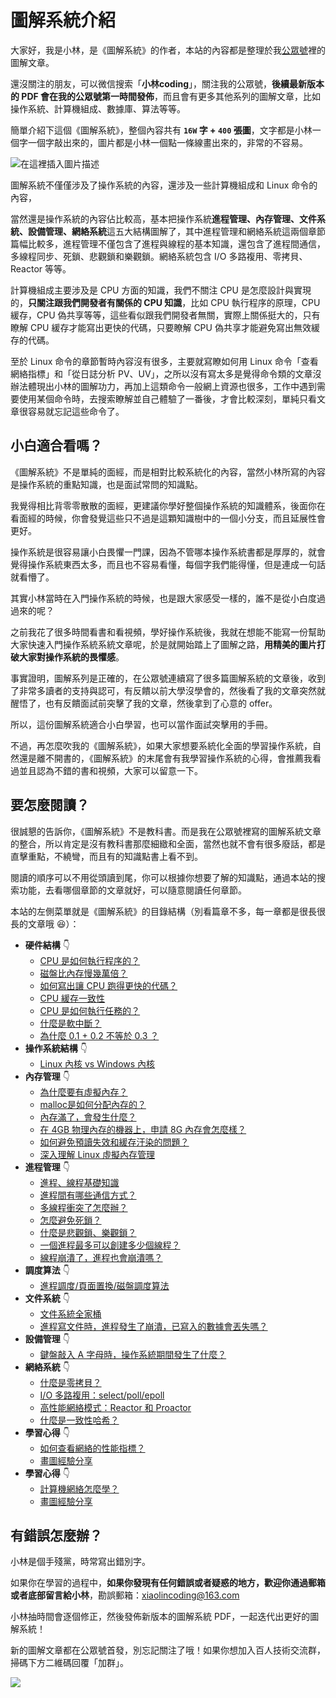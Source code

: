 # 圖解系統介紹

大家好，我是小林，是《圖解系統》的作者，本站的內容都是整理於我[公眾號](https://mp.weixin.qq.com/s/FYH1I8CRsuXDSybSGY_AFA)裡的圖解文章。

還沒關注的朋友，可以微信搜索「**小林coding**」，關注我的公眾號，**後續最新版本的 PDF 會在我的公眾號第一時間發佈**，而且會有更多其他系列的圖解文章，比如操作系統、計算機組成、數據庫、算法等等。

簡單介紹下這個《圖解系統》，整個內容共有 **`16W` 字 + `400` 張圖**，文字都是小林一個字一個字敲出來的，圖片都是小林一個點一條線畫出來的，非常的不容易。

![在這裡插入圖片描述](https://img-blog.csdnimg.cn/38c89e02026a4c1e8b98ed0a9ee6cb44.png)

圖解系統不僅僅涉及了操作系統的內容，還涉及一些計算機組成和 Linux 命令的內容，

當然還是操作系統的內容佔比較高，基本把操作系統**進程管理、內存管理、文件系統、設備管理、網絡系統**這五大結構圖解了，其中進程管理和網絡系統這兩個章節篇幅比較多，進程管理不僅包含了進程與線程的基本知識，還包含了進程間通信，多線程同步、死鎖、悲觀鎖和樂觀鎖。網絡系統包含 I/O 多路複用、零拷貝、Reactor 等等。

計算機組成主要涉及是 CPU 方面的知識，我們不關注 CPU 是怎麼設計與實現的，**只關注跟我們開發者有關係的 CPU 知識**，比如 CPU 執行程序的原理，CPU 緩存，CPU 偽共享等等，這些看似跟我們開發者無關，實際上關係挺大的，只有瞭解 CPU 緩存才能寫出更快的代碼，只要瞭解 CPU 偽共享才能避免寫出無效緩存的代碼。

至於 Linux 命令的章節暫時內容沒有很多，主要就寫瞭如何用 Linux 命令「查看網絡指標」和「從日誌分析 PV、UV」，之所以沒有寫太多是覺得命令類的文章沒辦法體現出小林的圖解功力，再加上這類命令一般網上資源也很多，工作中遇到需要使用某個命令時，去搜索瞭解並自己體驗了一番後，才會比較深刻，單純只看文章很容易就忘記這些命令了。

## 小白適合看嗎？

《圖解系統》不是單純的面經，而是相對比較系統化的內容，當然小林所寫的內容是操作系統的重點知識，也是面試常問的知識點。

我覺得相比背零零散散的面經，更建議你學好整個操作系統的知識體系，後面你在看面經的時候，你會發覺這些只不過是這顆知識樹中的一個小分支，而且延展性會更好。

操作系統是很容易讓小白畏懼一門課，因為不管哪本操作系統書都是厚厚的，就會覺得操作系統東西太多，而且也不容易看懂，每個字我們能得懂，但是連成一句話就看懵了。

其實小林當時在入門操作系統的時候，也是跟大家感受一樣的，誰不是從小白度過過來的呢？

之前我花了很多時間看書和看視頻，學好操作系統後，我就在想能不能寫一份幫助大家快速入門操作系統系統文章呢，於是就開始踏上了圖解之路，**用精美的圖片打破大家對操作系統的畏懼感**。

事實證明，圖解系列是正確的，在公眾號連續寫了很多篇圖解系統的文章後，收到了非常多讀者的支持與認可，有反饋以前大學沒學會的，然後看了我的文章突然就醒悟了，也有反饋面試前突擊了我的文章，然後拿到了心意的 offer。

所以，這份圖解系統適合小白學習，也可以當作面試突擊用的手冊。

不過，再怎麼吹我的《圖解系統》，如果大家想要系統化全面的學習操作系統，自然還是離不開書的，《圖解系統》的末尾會有我學習操作系統的心得，會推薦我看過並且認為不錯的書和視頻，大家可以留意一下。

## 要怎麼閱讀？

很誠懇的告訴你，《圖解系統》不是教科書。而是我在公眾號裡寫的圖解系統文章的整合，所以肯定是沒有教科書那麼細緻和全面，當然也就不會有很多廢話，都是直擊重點，不繞彎，而且有的知識點書上看不到。

閱讀的順序可以不用從頭讀到尾，你可以根據你想要了解的知識點，通過本站的搜索功能，去看哪個章節的文章就好，可以隨意閱讀任何章節。

本站的左側菜單就是《圖解系統》的目錄結構（別看篇章不多，每一章都是很長很長的文章哦 :laughing:）：

- **硬件結構** :point_down:
  - [CPU 是如何執行程序的？](/os/1_hardware/how_cpu_run.md) 
  - [磁盤比內存慢幾萬倍？](/os/1_hardware/storage.md) 
  - [如何寫出讓 CPU 跑得更快的代碼？](/os/1_hardware/how_to_make_cpu_run_faster.md) 
  - [CPU 緩存一致性](/os/1_hardware/cpu_mesi.md) 
  - [CPU 是如何執行任務的？](/os/1_hardware/how_cpu_deal_task.md) 
  - [什麼是軟中斷？](/os/1_hardware/soft_interrupt.md) 
  - [為什麼 0.1 + 0.2 不等於 0.3 ？](/os/1_hardware/float.md) 
- **操作系統結構** :point_down:
	- [Linux 內核 vs Windows 內核](/os/2_os_structure/linux_vs_windows.md) 
- **內存管理** :point_down:
	- [為什麼要有虛擬內存？](/os/3_memory/vmem.md) 
	- [malloc是如何分配內存的？](/os/3_memory/malloc.md) 
	- [內存滿了，會發生什麼？](/os/3_memory/mem_reclaim.md) 
	- [在 4GB 物理內存的機器上，申請 8G 內存會怎麼樣？](/os/3_memory/alloc_mem.md) 
	- [如何避免預讀失效和緩存汙染的問題？](/os/3_memory/cache_lru.md) 
	- [深入理解 Linux 虛擬內存管理](/os/3_memory/linux_mem.md) 
- **進程管理** :point_down:
	- [進程、線程基礎知識](/os/4_process/process_base.md) 
	- [進程間有哪些通信方式？](/os/4_process/process_commu.md) 
	- [多線程衝突了怎麼辦？](/os/4_process/multithread_sync.md) 
	- [怎麼避免死鎖？](/os/4_process/deadlock.md) 
	- [什麼是悲觀鎖、樂觀鎖？](/os/4_process/pessim_and_optimi_lock.md) 
	- [一個進程最多可以創建多少個線程？](/os/4_process/create_thread_max.md) 
	- [線程崩潰了，進程也會崩潰嗎？](/os/4_process/thread_crash.md) 
- **調度算法** :point_down:
	- [進程調度/頁面置換/磁盤調度算法](/os/5_schedule/schedule.md)
- **文件系統** :point_down:
	- [文件系統全家桶](/os/6_file_system/file_system.md) 
	- [進程寫文件時，進程發生了崩潰，已寫入的數據會丟失嗎？](/os/6_file_system/pagecache.md) 	
- **設備管理** :point_down:
	- [鍵盤敲入 A 字母時，操作系統期間發生了什麼？](/os/7_device/device.md) 
- **網絡系統** :point_down:
	- [什麼是零拷貝？](/os/8_network_system/zero_copy.md) 
	- [I/O 多路複用：select/poll/epoll](/os/8_network_system/selete_poll_epoll.md) 
	- [高性能網絡模式：Reactor 和 Proactor](/os/8_network_system/reactor.md) 
	- [什麼是一致性哈希？](/os/8_network_system/hash.md) 
- **學習心得** :point_down:
	- [如何查看網絡的性能指標？](/os/9_linux_cmd/linux_network.md) 	
  - [畫圖經驗分享](/os/9_linux_cmd/pv_uv.md) 	
- **學習心得** :point_down:
	- [計算機網絡怎麼學？](/os/10_learn/learn_os.md) 	
  - [畫圖經驗分享](/os/10_learn/draw.md) 	

## 有錯誤怎麼辦？

小林是個手殘黨，時常寫出錯別字。

如果你在學習的過程中，**如果你發現有任何錯誤或者疑惑的地方，歡迎你通過郵箱或者底部留言給小林**，勘誤郵箱：xiaolincoding@163.com

小林抽時間會逐個修正，然後發佈新版本的圖解系統 PDF，一起迭代出更好的圖解系統！

新的圖解文章都在公眾號首發，別忘記關注了哦！如果你想加入百人技術交流群，掃碼下方二維碼回覆「加群」。

![](https://cdn.xiaolincoding.com/gh/xiaolincoder/ImageHost3@main/其他/公眾號介紹.png)
